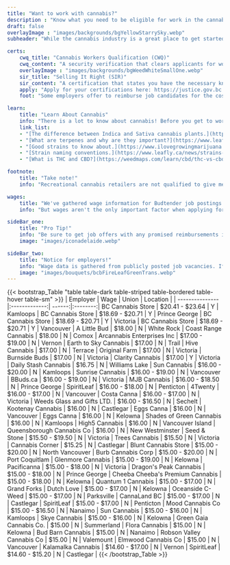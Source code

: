 ```yaml
---
title: "Want to work with cannabis?"
description : "Know what you need to be eligible for work in the cannabis industry!"
draft: false
overlayImage : "images/backgrounds/bgYellowStarrySky.webp"
subheader: "While the cannabis industry is a great place to get started working with cannabis, you must posses the necessary government certifications to qualify for work in the industry."

certs: 
    cwq_title: "Cannabis Workers Qualification (CWQ)"
    cwq_content: "A security verification that clears applicants for work. Usually takes 2-4 weeks to receive your clearance. Costs 100$+ tax to apply."
    overlayImage : "images/backgrounds/bgWeedWhiteSmallOne.webp"
    sir_title: "Selling It Right (SIR)"
    sir_content: "A certification that states you have the necessary knowledge to sell a controlled substance Usually takes 30 minutes - 2 hours to complete. Costs 35$+ tax to apply."
    apply: "Apply for your certifications here: https://justice.gov.bc.ca/lcrb/policy-document/worker-qualification-training"
    foot: "Some employers offer to reimburse job candidates for the cost of their certifications. If reimbursement is offered, get the details about how and when it will be paid out in writing."

learn:
    title: "Learn About Cannabis"
    info: "There is a lot to know about cannabis! Before you get to work, familiarize yourself with the basics. There's an abundance of educational resources online, here are just a few we like!"
    link_list:
    - "[The difference between Indica and Sativa cannabis plants.](https://www.trycannavine.com/blog/difference-between-indica-and-sativa)"
    - "[What are terpenes and why are they important?](https://www.leafly.ca/news/cannabis-101/terpenes-the-flavors-of-cannabis-aromatherapy)"
    - "[Good strains to know about.](https://www.ilovegrowingmarijuana.com/legendary-weed-strains)"
    - "[Strain naming conventions.](https://www.leafly.ca/news/strains-products/cannabis-strain-names)"
    - "[What is THC and CBD?](https://weedmaps.com/learn/cbd/thc-vs-cbd)"

footnote: 
    title: "Take note!"
    info: "Recreational cannabis retailers are not qualified to give medical advice. Medical cannabis retailers need additional education and qualifications."

wages:
    title: "We've gathered wage information for Budtender job postings across BC."
    info: "But wages aren't the only important factor when applying for work. Consider the dress code, discount policy, company culture and training opportunities before accepting any job."

sideBar_one:
    title: "Pro Tip!"
    info: "Be sure to get job offers with any promised reimbursements in writing. Keep a copy of your **employment offer, contract, employee handbook** and **pay stubs** for your records"
    image: "images/iconadelaide.webp"

sideBar_two:
    title: "Notice for employers!"
    info: "Wage data is gathered from publicly posted job vacancies. If you've updated wages for a job posting in your retail outlet, let us know through our Need Support page with a link to your newest job posting! :-)"
    image: "images/bouquets/bcbFireLeafGreenTrans.webp"
---
```

{{< bootstrap_Table "table table-dark table-striped table-bordered table-hover table-sm" >}}
| Employer        | Wage          | Union  | Location |
| --------------- |:-------------:| ------:|:--------:|
BC Cannabis Store | $20.41 - $23.64 | Y | Kamloops |
BC Cannabis Store | $18.69 - $20.71 | Y | Prince George |
BC Cannabis Store | $18.69 - $20.71 | Y | Victoria |
BC Cannabis Store | $18.69 - $20.71 | Y | Vancouver |
A Little Bud | $18.00 | N | White Rock |
Coast Range Cannabis | $18.00 | N | Comox |
Arcannabis Enterprises Inc | $17.00 - $19.00 | N | Vernon |
Earth to Sky Cannabis | $17.00 | N | Trail |
Hive Cannabis | $17.00 | N | Terrace |
Original Farm | $17.00 | N | Victoria |
Burnside Buds | $17.00 | N | Victoria |
Clarity Cannabis | $17.00 | Y | Victoria |
Daily Stash Cannabis | $16.75 | N | Williams Lake |
Sun Cannabis | $16.00 - $20.00 | N | Kamloops |
Sunrise Cannabis | $16.00 - $19.00 | N | Vancouver |
BBuds.ca | $16.00 - $19.00 | N | Victoria |
MJB Cannabis | $16.00 - $18.50 | N | Prince George |
SpiritLeaf | $16.00 - $18.00 | N | Penticton |
4Twenty | $16.00 - $17.00 | N | Vancouver |
Costa Canna | $16.00 - $17.00 | N | Victoria |
Weeds Glass and Gifts LTD. | $16.00 - $16.50 | N | Sechelt |
Kootenay Cannabis | $16.00 | N | Castlegar |
Eggs Canna | $16.00 | N | Vancouver |
Eggs Canna | $16.00 | N | Kelowna |
Shades of Green Cannabis | $16.00 | N | Kamloops |
High5 Cannabis | $16.00 | N | Vancouver Island |
Queensborough Cannabis Co | $16.00 | N | New Westminster |
Seed & Stone | $15.50 - $19.50 | N | Victoria |
Trees Cannabis | $15.50 | N | Victoria |
Cannabis Corner | $15.25 | N | Castlegar |
Blunt Cannabis Store | $15.00 - $20.00 | N | North Vancouver |
Burb Cannabis Corp | $15.00 - $20.00 | N | Port Coquitlam |
Glenmore Cannabis | $15.00 - $19.00 | N | Kelowna |
Pacificanna | $15.00 - $18.00 | N | Victoria |
Dragon's Peak Cannabis | $15.00 - $18.00 | N | Prince George |
Cheeba Cheeba's Premium Cannabis | $15.00 - $18.00 | N | Kelowna |
Quantum 1 Cannabis | $15.00 - $17.00 | N | Grand Forks |
Dutch Love | $15.00 - $17.00 | N | Kelowna |
Oceanside C-Weed | $15.00 - $17.00 | N | Parksville |
CannaLand BC | $15.00 - $17.00 | N | Castlegar |
SpiritLeaf | $15.00 - $17.00 | N | Penticton |
Mood Cannabis Co | $15.00 - $16.50 | N | Nanaimo |
Sun Cannabis | $15.00 - $16.00 | N | Kamloops |
Skye Cannabis | $15.00 - $16.00 | N | Kelowna |
Green Gaia Cannabis Co. | $15.00 | N | Summerland |
Flora Cannabis | $15.00 | N | Kelowna |
Bud Barn Cannabis | $15.00 | N | Nanaimo |
Robson Valley Cannabis Co | $15.00 | N | Valemount |
Elmwood Cannabis Co | $15.00 | N | Vancouver |
Kalamalka Cannabis | $14.60 - $17.00 | N | Vernon |
SpiritLeaf | $14.60 - $15.20 | N | Castlegar |
{{< /bootstrap_Table >}}
